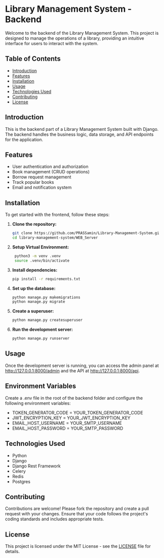 # Library Management System - Backend

Welcome to the backend of the Library Management System. This project is designed to manage the operations of a library, providing an intuitive interface for users to interact with the system.

## Table of Contents
- [Introduction](#introduction)
- [Features](#features)
- [Installation](#installation)
- [Usage](#usage)
- [Technologies Used](#technologies-used)
- [Contributing](#contributing)
- [License](#license)

## Introduction
This is the backend part of a Library Management System built with Django. The backend handles the business logic, data storage, and API endpoints for the application.

## Features
- User authentication and authorization
- Book management (CRUD operations)
- Borrow request management
- Track popular books
- Email and notification system

## Installation
To get started with the frontend, follow these steps:

1. **Clone the repository:**
   ```bash
   git clone https://github.com/PRASSamin/Library-Management-System.git
   cd library-management-system/WEB_Server
   ```

2. **Setup Virtual Environment:**
   ```bash
    python3 -m venv .venv
    source .venv/bin/activate
   ```

3. **Install dependencies:**
   ```bash
   pip install -r requirements.txt
   ```

3. **Set up the database:**
   ```bash
   python manage.py makemigrations
   python manage.py migrate
   ```

4. **Create a superuser:**
   ```bash
   python manage.py createsuperuser
   ```
4. **Run the development server:**
   ```bash
   python manage.py runserver
   ```

## Usage
Once the development server is running, you can access the admin panel at http://127.0.0.1:8000/admin and the API at http://127.0.0.1:8000/api.

## Environment Variables

Create a .env file in the root of the backend folder and configure the following environment variables:

- TOKEN_GENERATOR_CODE = YOUR_TOKEN_GENERATOR_CODE
- JWT_ENCRYPTION_KEY = YOUR_JWT_ENCRYPTION_KEY
- EMAIL_HOST_USERNAME = YOUR_SMTP_USERNAME
- EMAIL_HOST_PASSWORD = YOUR_SMTP_PASSWORD

## Technologies Used
- Python
- Django
- Django Rest Framework
- Celery
- Redis
- Postgres

## Contributing
Contributions are welcome! Please fork the repository and create a pull request with your changes. Ensure that your code follows the project's coding standards and includes appropriate tests.

## License
This project is licensed under the MIT License - see the [LICENSE](LICENSE.md) file for details.